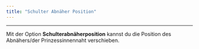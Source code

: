 ```yaml
---
title: "Schulter Abnäher Position"
---
```


***

Mit der Option **Schulterabnäherposition** kannst du die Position des Abnähers/der Prinzessinnennaht verschieben.





